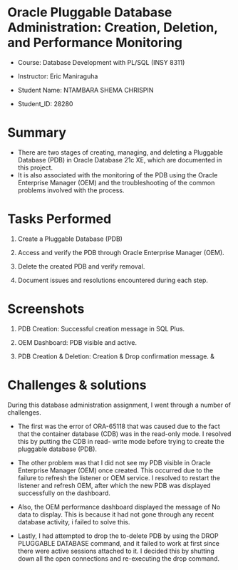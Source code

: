 # Oracle Pluggable Database Administration: Creation, Deletion, and Performance Monitoring

* Course: Database Development with PL/SQL (INSY 8311)

* Instructor: Eric Maniraguha

* Student Name: NTAMBARA SHEMA CHRISPIN

* Student_ID: 28280


# Summary

* There are two stages of creating, managing, and deleting a Pluggable Database (PDB) in Oracle Database 21c XE, which are documented in this project.  
* It is also associated with the monitoring of the PDB using the Oracle Enterprise Manager (OEM) and the troubleshooting of the common problems involved with the process.


# Tasks Performed

1. Create a Pluggable Database (PDB) 

2. Access and verify the PDB through Oracle Enterprise Manager (OEM).

3. Delete the created PDB and verify removal.  

4. Document issues and resolutions encountered during each step.


# Screenshots

1. PDB Creation: Successful creation message in SQL Plus.
<PDB Creation Successful creation message in SQLPlus..png>

2. OEM Dashboard: PDB visible and active. 
<OEM Dashboard.PNG> 


3. PDB Creation & Deletion: Creation & Drop confirmation message. 
<PDB Creation.PNG> & <PDB Deletion.PNG>


# Challenges & solutions

During this database administration assignment, I went through a number of challenges.

* The first was the error of ORA-65118 that was caused due to the fact that the container database (CDB) was in the read-only mode. I resolved this by putting the CDB in read- write mode before trying to create the pluggable database (PDB). 

* The other problem was that I did not see my PDB visible in Oracle Enterprise Manager (OEM) once created. This occurred due to the failure to refresh the listener or OEM service. I resolved to restart the listener and refresh OEM, after which the new PDB was displayed successfully on the dashboard.

* Also, the OEM performance dashboard displayed the message of No data to display. This is because it had not gone through any recent database activity, i failed to solve this.

* Lastly, I had attempted to drop the to-delete PDB by using the DROP PLUGGABLE DATABASE command, and it failed to work at first since there were active sessions attached to it. I decided this by shutting down all the open connections and re-executing the drop command.

